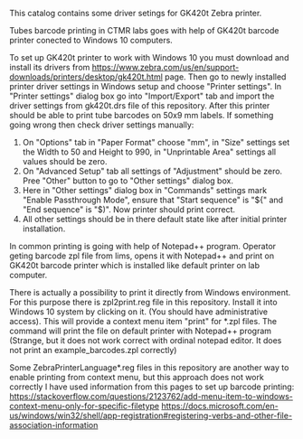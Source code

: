 This catalog contains some driver setings for GK420t Zebra printer.

Tubes barcode printing in CTMR labs goes with help of GK420t barcode printer conected to Windows 10 computers.

To set up GK420t printer to work with Windows 10 you must download and install its drivers from
https://www.zebra.com/us/en/support-downloads/printers/desktop/gk420t.html
page. Then go to newly installed printer driver settings in Windows setup and choose "Printer settings".
In "Printer settings" dialog box go into "Import/Export" tab and import the driver settings from gk420t.drs file of this repository.
After this printer should be able to print tube barcodes on 50x9 mm labels.
If something going wrong then check driver settings manually:
1. On "Options" tab in "Paper Format" choose "mm", in "Size" settings set the Width to 50 and Height to 990, in "Unprintable Area" settings all values should be zero.
2. On "Advanced Setup" tab all settings of "Adjustment" should be zero. Pree "Other" button to go to "Other settings" dialog box.
3. Here in "Other settings" dialog box in "Commands" settings mark "Enable Passthrough Mode", ensure that "Start sequence" is "${" and "End sequence" is "$)".
Now printer should print correct.
4. All other settings should be in there default state like after initial printer installation.

In common printing is going with help of Notepad++ program. Operator geting barcode zpl file from lims, opens it with Notepad++ and print on GK420t barcode printer which is installed like default printer on lab computer.

There is actually a possibility to print it directly from Windows environment.
For this purpose there is zpl2print.reg file in this repository.
Install it into Windows 10 system by clicking on it. (You should have administrative access).
This will provide a context menu item "print" for *.zpl files.
The command will print the file on default printer with Notepad++ program
(Strange, but it does not work correct with ordinal notepad editor. It does not print an example_barcodes.zpl correctly)

Some ZebraPrinterLanguage*.reg files in this repository are another way to enable printing from context menu, but this approach does not work correctly
I have used information from this pages to set up barcode printing:
https://stackoverflow.com/questions/2123762/add-menu-item-to-windows-context-menu-only-for-specific-filetype
https://docs.microsoft.com/en-us/windows/win32/shell/app-registration#registering-verbs-and-other-file-association-information
